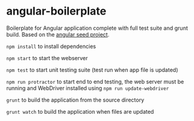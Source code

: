 angular-boilerplate
===================

Boilerplate for Angular application complete with full test suite and grunt build.
Based on the [angular seed project](https://github.com/angular/angular-seed).

```npm install``` to install dependencies

```npm start``` to start the webserver

```npm test``` to start unit testing suite (test run when app file is updated)

```npm run protractor``` to start end to end testing, the web server must be running and WebDriver installed using ```npm run update-webdriver```

```grunt``` to build the application from the source directory

```grunt watch``` to build the application when files are updated
